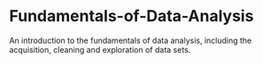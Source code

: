 # Fundamentals-of-Data-Analysis
An introduction to the fundamentals of data analysis, including the acquisition, cleaning and exploration of data sets.
